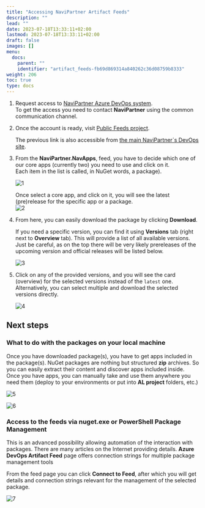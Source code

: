 ```yaml
---
title: "Accessing NaviPartner Artifact Feeds"
description: ""
lead: ""
date: 2023-07-18T13:33:11+02:00
lastmod: 2023-07-18T13:33:11+02:00
draft: false
images: []
menu:
  docs:
    parent: ""
    identifier: "artifact_feeds-fb69d869314a840262c36d08759b8333"
weight: 206
toc: true
type: docs
---
```


1. Request access to [NaviPartner Azure DevOps system](https://navipartner.visualstudio.com/).    
   To get the access you need to contact **NaviPartner** using the common communication channel.
2. Once the account is ready, visit [Public Feeds project](https://navipartner.visualstudio.com/PublicFeeds/_artifacts/feed/NaviPartner.NavApps).     

   The previous link is also accessible from [the main NaviPartner`s DevOps site](https://navipartner.visualstudio.com/).

3. From the **NaviPartner.NavApps**, feed, you have to decide which one of our core apps (currently two) you need to use and click on it.     
   Each item in the list is called, in NuGet words, a package).         
   
   ![1](artifacts_feeds_packages.png)

   Once select a core app, and click on it, you will see the latest (pre)release for the specific app or a package.           
   ![2](artifact_feeds_package_detail.png)

4. From here, you can easily download the package by clicking **Download**.     

   If you need a specific version, you can find it using **Versions** tab (right next to **Overview** tab). This will provide a list of all available versions. Just be careful, as on the top there will be very likely prereleases of the upcoming version and official releases will be listed below.        

   ![3](artifacts_feeds_version_list.png)

5. Click on any of the provided versions, and you will see the card (overview) for the selected versions instead of the `latest` one. Alternatively, you can select multiple and download the selected versions directly.        

   ![4](artifact_feeds_select_download_multiple.png)


## Next steps

### What to do with the packages on your local machine

Once you have downloaded package(s), you have to get apps included in the package(s). NuGet packages are nothing but structured **zip** archives. So you can easily extract their content and discover apps included inside. Once you have apps, you can manually take and use them anywhere you need them (deploy to your environments or put into **AL project** folders, etc.)

   ![5](artifact_feeds_app_folders_inside_package.png)

   ![6](artifact_feeds_app_inside_package_folder.png)

### Access to the feeds via nuget.exe or PowerShell Package Management

This is an advanced possibility allowing automation of the interaction with packages. There are many articles on the Internet providing details. **Azure DevOps Artifact Feed** page offers connection strings for multiple package management tools

From the feed page you can click **Connect to Feed**, after which you will get details and connection strings relevant for the management of the selected package.

   ![7](artifact_feeds_connect_button.png)

